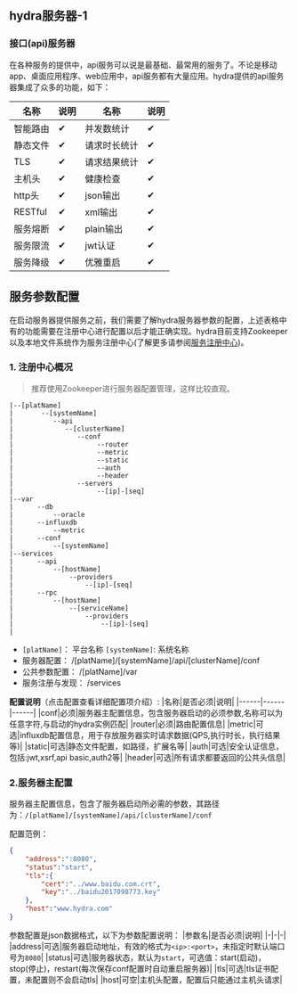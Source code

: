 ## hydra服务器-1

### 接口(api)服务器

在各种服务的提供中，api服务可以说是最基础、最常用的服务了。不论是移动app、桌面应用程序、web应用中，api服务都有大量应用。hydra提供的api服务器集成了众多的功能，如下：

|名称|说明|名称|说明|
|------|-------|-------|-------|
|智能路由|&#x2714;|并发数统计|&#x2714;|
|静态文件|&#x2714;|请求时长统计|&#x2714;|
|TLS|&#x2714;|请求结果统计|&#x2714;|
|主机头|&#x2714;|健康检查|&#x2714;|
|http头|&#x2714;|json输出|&#x2714;|
|RESTful|&#x2714;|xml输出|&#x2714;|
|服务熔断|&#x2714;|plain输出|&#x2714;|
|服务限流|&#x2714;|jwt认证|&#x2714;|
|服务降级|&#x2714;|优雅重启|&#x2714;|

## 服务参数配置

在启动服务器提供服务之前，我们需要了解hydra服务器参数的配置，上述表格中有的功能需要在注册中心进行配置以后才能正确实现。hydra目前支持Zookeeper以及本地文件系统作为服务注册中心(了解更多请参阅[服务注册中心](https://github.com/micro-plat/hydra/blob/master/manual/quickstart/2.dependency_install.md))。

### 1. 注册中心概况

>推荐使用Zookeeper进行服务器配置管理，这样比较直观。

    |--[platName]
	|       --[systemName]
	|          --api
	|             --[clusterName]
	|                --conf
	|                     --router
    |                     --metric
    |                     --static
    |                     --auth
    |                     --header
    |                --servers
    |                     --[ip]-[seq]
    |--var
    |      --db
    |          --oracle
    |      --influxdb
    |          --metric
    |      --conf
    |          --[systemName]
    |--services
    |      --api
    |          --[hostName]
    |              --providers
    |                  --[ip]-[seq]
    |      --rpc
    |          --[hostName]
    |              --[serviceName]
    |                  --providers
    |                      --[ip]-[seq]
    |

- `[platName]`： 平台名称  `[systemName]`: 系统名称
- 服务器配置： /[platName]/[systemName]/api/[clusterName]/conf
- 公共参数配置： /[platName]/var
- 服务注册与发现： /services

**配置说明**（点击配置查看详细配置项介绍）:
|名称|是否必须|说明|
|------|------|------|
|conf|必须|服务器主配置信息，包含服务器启动的必须参数,名称可以为任意字符,与启动的hydra实例匹配|
|router|必须|路由配置信息|
|metric|可选|influxdb配置信息，用于存放服务器实时请求数据(QPS,执行时长，执行结果等)|
|static|可选|静态文件配置，如路径，扩展名等|
|auth|可选|安全认证信息，包括:jwt,xsrf,api basic,auth2等|
|header|可选|所有请求都要返回的公共头信息|

### 2.服务器主配置

服务器主配置信息，包含了服务器启动所必需的参数，其路径为：`/[platName]/[systemName]/api/[clusterName]/conf`

配置范例：

```json
{
    "address":":8080",
    "status":"start",
    "tls":{
        "cert":"../www.baidu.com.crt",
        "key":"../baidu2017098773.key"
    },
    "host":"www.hydra.com"
}
```

参数配置是json数据格式，以下为参数配置说明：
|参数名|是否必须|说明|
|-|-|-|
|address|可选|服务器启动地址，有效的格式为`<ip>:<port>`，未指定时默认端口号为`8080`|
|status|可选|服务器状态，默认为`start`，可选值：start(启动)，stop(停止)，restart(每次保存conf配置时自动重启服务器)|
|tls|可选|tls证书配置，未配置则不会启动tls|
|host|可空|主机头配置，配置后只能通过主机头请求|